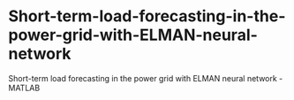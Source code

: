 # Short-term-load-forecasting-in-the-power-grid-with-ELMAN-neural-network
Short-term load forecasting in the power grid with ELMAN neural network - MATLAB
